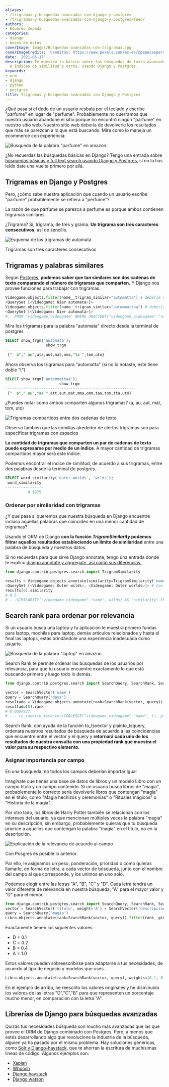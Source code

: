 ```yaml
---
aliases:
- /trigramas-y-busquedas-avanzadas-con-django-y-postgres
- /trigramas-y-busquedas-avanzadas-con-django-y-postgres/feed/
authors:
- Eduardo Zepeda
categories:
- django
- bases de datos
coverImage: images/Busquedas-avanzadas-con-trigramas.jpg
coverImageCredits: 'Créditos: https://www.pexels.com/es-es/@pepecaspers/'
date: '2021-05-17'
description: Te muestro lo básico sobre las búsquedas de texto avanzadas usando trigramas
  e indices de similitud y otros, usando Django y Postgres.
keywords:
- orm
- django
- python
- postgres
title: Trigramas y búsquedas avanzadas con Django y Postgres
---
```


¿Qué pasa si el dedo de un usuario resbala por el teclado y escribe "parfume" en lugar de "perfume". Probablemente no querramos que nuestro usuario abandone el sitio porque no encontró ningún "parfume" en nuestro sitio web. Nuestro sitio web debería de devolverle los resultados que más se parezcan a lo que está buscando. Mira como lo maneja un ecommerce con experiencia:

![Búsqueda de la palabra "parfume" en amazon.](images/busquedaLaptopAmazon.gif)

¿No recuerdas las búsquedas básicas en Django? Tengo una entrada sobre [búsquedas básicas y full text search usando Django y Postgres](/es/full-text-search-y-busquedas-con-django-y-postgres/), si no la has leído date una vuelta primero por allá.

## Trigramas en Django y Postgres

Pero, ¿cómo sabe nuestra aplicación que cuando un usuario escribe "parfume" probablemente se refiera a "perfume"?

La razón de que parfume se parezca a perfume es porque ambos contienen trigramas similares.

¿Trigrama? Sí, trigrama, de tres y grama. **Un trigrama son tres caracteres consecutivos**, así de sencillo.

![Esquema de los trigramas de automata](images/trigramas.jpg)

Trigramas son tres caracteres consecutivos

## Trigramas y palabras similares

Según [Postgres](https://www.postgresql.org/docs/12/pgtrgm.html), **podemos saber que tan similares son dos cadenas de texto comparando el número de trigramas que comparten.** Y Django nos provee funciones para trabajar con trigramas.

```python
Videogame.objects.filter(name__trigram_similar="automatta") # debería decir automata
<QuerySet [<Videogame: Nier automata>]>
Videogame.objects.filter(name__trigram_similar="autommattaa") # debería decir automata
<QuerySet [<Videogame: Nier automata>]>
#...FROM "videogame_videogame" WHERE UNACCENT("videogame_videogame"."name") % UNACCENT(autommata)
```

Mira los trigramas para la palabra "automata" directo desde la terminal de postgres

```sql
SELECT show_trgm('automata');
                  show_trgm                  
---------------------------------------------
 {"  a"," au",ata,aut,mat,oma,"ta ",tom,uto}
```

Ahora observa los trigramas para "automatta" (si no lo notaste, este tiene doble "t")

```sql
SELECT show_trgm('autommattaa');
                        show_trgm                        
---------------------------------------------------------
 {"  a"," au","aa ",att,aut,mat,mma,omm,taa,tom,tta,uto}
```

¿Puedes notar como ambos comparten algunos trigramas? (a, au, aut, mat, tom, uto)

![Trigramas compartidos entre dos cadenas de texto.](images/TrigramasCompartidos.png)

Observa también que las comillas alrededor de ciertos trigramas son para especificar trigramas con espacios

**La cantidad de trigramas que comparten un par de cadenas de texto puede expresarse por medio de un índice**. A mayor cantidad de trigramas compartidos mayor será este índice.

Podemos encontrar el índice de similitud, de acuerdo a sus trigramas, entre dos palabras desde la terminal de postgres.

```sql
SELECT word_similarity('outer worlds', 'wilds');
 word_similarity 
-----------------
          0.1875
```

### Ordenar por similaridad con trigramas

¿Y que pasa si queremos que nuestra búsqueda en Django encuentre incluso aquellas palabras que coinciden en una menor cantidad de trigramas?

Usando el ORM de Django **con la función _TrigramSimilarity_ podemos filtrar aquellos resultados estableciendo un límite de similaridad** entre una palabra de búsqueda y nuestros datos.

Si no recuerdas para que sirve Django annotate, tengo una entrada donde te explico [django annotate y aggregate, así como sus diferencias.](/es/django-annotate-y-aggregate-explicados/)

```python
from django.contrib.postgres.search import TrigramSimilarity

results = Videogame.objects.annotate(similarity=TrigramSimilarity('name', 'wilds'), ).filter(similarity__gt=0.1).order_by('-similarity')
<QuerySet [<Videogame: Outer wilds>, <Videogame: Outer worlds>]> # Con un indice de similaridad de 0.1 wilds y worlds coinciden
results[0].similarity
# 0.5
# ...SIMILARITY("videogame_videogame"."name", wilds) AS "similarity" FROM "videogame_videogame" WHERE SIMILARITY("videogame_videogame"."name", wilds) > 0.1 ORDER BY "similarity" DESC
```

## Search rank para ordenar por relevancia

Si un usuario busca una laptop y tu aplicación le muestra primero fundas para laptop, mochilas para laptop, demás artículos relacionados y hasta el final las laptops, estás brindándole una experiencia inadecuada como usuario.

![Búsqueda de la palabra "laptop" en amazon](images/busquedaLaptopAmazon.gif)

Search Rank te permite ordenar las búsquedas de los usuarios por relevancia, para que tu usuario encuentre exactamente lo que está buscando primero y luego todo lo demás.

```python
from django.contrib.postgres.search import SearchQuery, SearchRank, SearchVector

vector = SearchVector('name')
query = SearchQuery('days')
resultado = Videogame.objects.annotate(rank=SearchRank(vector, query)).order_by('-rank')
resultado[0].rank
# 0.0607927
# ... ts_rank(to_tsvector(COALESCE("videogame_videogame"."name", )), plainto_tsquery(days)) AS "rank" FROM "videogame_videogame" ORDER BY "rank" DESC
```

Search Rank, con ayuda de la función to\_tsvector y plainto\_tsquery, ordenará nuestros resultados de búsqueda de acuerdo a las coincidencias que encuentre entre el vector y el query y **retornará cada uno de los resultados de nuestra consulta con una propiedad rank que muestra el valor para su respectivo elemento.**

### Asignar importancia por campo

En una búsqueda, no todos los campos deberían importar igual

Imagínate que tienes una base de datos de libros y un modelo Libro con un campo título y un campo contenido. Si un usuario busca libros de "magia", probablemente lo correcto sería devolverle libros que contengan "magia" en el título, como "Magia hechizos y ceremonias" o "Rituales mágicos" o "Historia de la magia".

Por otro lado, los libros de Harry Potter también se relacionan con los intereses del usuario, ya que mencionan múltiples veces la palabra "magia" en su descripción, sin embargo, probablemente quieras que tu búsqueda priorice a aquellos que contengan la palabra "magia" en el título, no en la descripción.

![Explicación de la relevancia de acuerdo al campo](images/ExplicacionRelevancia.jpg)

Con Posgres es posible lo anterior.

Par ello, le asignamos un peso, ponderación, prioridad o como quieras llamarle, en forma de letra, a cada vector de búsqueda, junto con el nombre del campo al que corresponde, y los unimos en uno solo.

Podemos elegir entre las letras "A", "B", "C" y "D". Cada letra tendrá un valor diferente de relevancia en nuestra búsqueda; "A" para el mayor valor y "D" para el menor.

```python
from django.contrib.postgres.search import SearchQuery, SearchRank, SearchVector
vector = SearchVector('titulo', weight='A') + SearchVector('descripcion', weight='B')
query = SearchQuery('magia')
Libro.objects.annotate(rank=SearchRank(vector, query)).filter(rank__gte=0.3).order_by('rank')
```

Exactamente tienen los siguientes valores:

- D = 0.1
- C = 0.2
- B = 0.4
- A = 1.0

Estos valores pueden sobreescribirse para adaptarse a tus necesidades, de acuerdo al tipo de negocio y modelos que uses.

```python
Libro.objects.annotate(rank=SearchRank(vector, query), weights=[0.1, 0.2, 0.3, 0.9]).filter(rank__gte=0.3).order_by('rank').filter(rank__gte=0.3).order_by('rank')
```

En el ejemplo de arriba, he reescrito los valores originales y he disminuido los valores de las letras "D","C","B" para que representen un porcentaje mucho menor, en comparación con la letra "A".

## Librerías de Django para búsquedas avanzadas

Quizás tus necesidades búsqueda son mucho más avanzadas que las que provee el ORM de Django combinado con Postgres. Pero, a menos que estés desarrollando algo que revolucione la industria de la búsqueda, alguien ya ha pasado por el mismo problema. Hay soluciones genéricas, como [Solr y Django-haystack](/es/busquedas-con-solr-con-django-haystack), que te ahorran la escritura de muchísimas lineas de código. Algunos ejemplos son:

- [Xapian](https://xapian.org/)
- [Whoosh](https://whoosh.readthedocs.io/en/latest/intro.html)
- [Django haystack](https://django-haystack.readthedocs.io/en/master/index.html)
- [Django watson](https://github.com/etianen/django-watson)